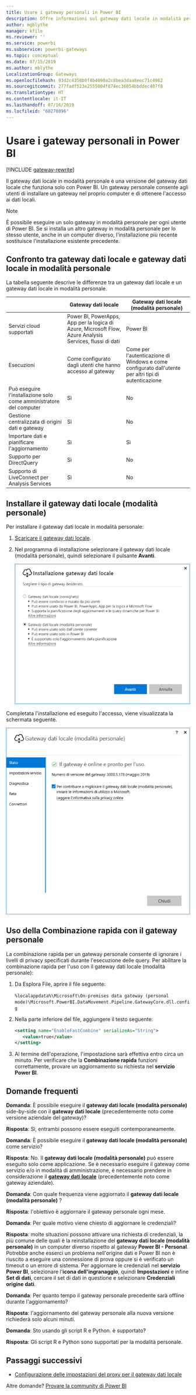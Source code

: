 ```yaml
---
title: Usare i gateway personali in Power BI
description: Offre informazioni sul gateway dati locale in modalità personale per Power BI che i singoli utenti possono usare per la connessione ai dati locali.
author: mgblythe
manager: kfile
ms.reviewer: ''
ms.service: powerbi
ms.subservice: powerbi-gateways
ms.topic: conceptual
ms.date: 07/15/2019
ms.author: mblythe
LocalizationGroup: Gateways
ms.openlocfilehash: 93d2c4358b0f4b4090a2c8bea3daa8eec71c4982
ms.sourcegitcommit: 277fadf523e2555004f074ec36054bbddec407f8
ms.translationtype: HT
ms.contentlocale: it-IT
ms.lasthandoff: 07/16/2019
ms.locfileid: "68270896"
---
```

# <a name="use-personal-gateways-in-power-bi"></a>Usare i gateway personali in Power BI

[!INCLUDE [gateway-rewrite](includes/gateway-rewrite.md)]

Il gateway dati locale in modalità personale è una versione del gateway dati locale che funziona solo con Power BI. Un gateway personale consente agli utenti di installare un gateway nel proprio computer e di ottenere l'accesso ai dati locali.

> [!NOTE]
> È possibile eseguire un solo gateway in modalità personale per ogni utente di Power BI. Se si installa un altro gateway in modalità personale per lo stesso utente, anche in un computer diverso, l'installazione più recente sostituisce l'installazione esistente precedente.

## <a name="on-premises-data-gateway-vs-on-premises-data-gateway-personal-mode"></a>Confronto tra gateway dati locale e gateway dati locale in modalità personale

La tabella seguente descrive le differenze tra un gateway dati locale e un gateway dati locale in modalità personale.

|   |Gateway dati locale | Gateway dati locale (modalità personale) |
| ---- | ---- | ---- |
|Servizi cloud supportati |Power BI, PowerApps, App per la logica di Azure, Microsoft Flow, Azure Analysis Services, flussi di dati |Power BI |
|Esecuzioni |Come configurato dagli utenti che hanno accesso al gateway |Come per l'autenticazione di Windows e come configurato dall'utente per altri tipi di autenticazione |
|Può eseguire l'installazione solo come amministratore del computer |Sì |No |
|Gestione centralizzata di origini dati e gateway |Sì |No |
|Importare dati e pianificare l'aggiornamento |Sì |Sì |
|Supporto per DirectQuery |Sì |No |
|Supporto di LiveConnect per Analysis Services |Sì |No |

## <a name="install-the-on-premises-data-gateway-personal-mode"></a>Installare il gateway dati locale (modalità personale)

Per installare il gateway dati locale in modalità personale:

1. [Scaricare il gateway dati locale](https://go.microsoft.com/fwlink/?LinkId=820925&clcid=0x409).

2. Nel programma di installazione selezionare il gateway dati locale (modalità personale), quindi selezionare il pulsante **Avanti**.

   ![Selezionare il gateway dati locale (modalità personale)](media/service-gateway-personal-mode/personal-gateway-select.png)

Completata l'installazione ed eseguito l'accesso, viene visualizzata la schermata seguente.

![Gateway dati locale (modalità personale) con esito positivo](media/service-gateway-personal-mode/personal-gateway-complete.png)

## <a name="using-fast-combine-with-the-personal-gateway"></a>Uso della Combinazione rapida con il gateway personale

La combinazione rapida per un gateway personale consente di ignorare i livelli di privacy specificati durante l'esecuzione delle query. Per abilitare la combinazione rapida per l'uso con il gateway dati locale (modalità personale):

1. Da Esplora File, aprire il file seguente:

   `%localappdata%\Microsoft\On-premises data gateway (personal mode)\Microsoft.PowerBI.DataMovement.Pipeline.GatewayCore.dll.config`

2. Nella parte inferiore del file, aggiungere il testo seguente:

    ```xml
    <setting name="EnableFastCombine" serializeAs="String">
       <value>true</value>
    </setting>
    ```

3. Al termine dell'operazione, l'impostazione sarà effettiva entro circa un minuto. Per verificare che la **Combinazione rapida** funzioni correttamente, provare un aggiornamento su richiesta nel **servizio Power BI**.

## <a name="frequently-asked-questions-faq"></a>Domande frequenti

**Domanda**: È possibile eseguire il **gateway dati locale (modalità personale)** side-by-side con il **gateway dati locale** (precedentemente noto come versione aziendale del gateway)?
  
**Risposta**: Sì, entrambi possono essere eseguiti contemporaneamente.

**Domanda**: È possibile eseguire il **gateway dati locale (modalità personale)** come servizio?
  
**Risposta**: No. Il **gateway dati locale (modalità personale)** può essere eseguito solo come applicazione. Se è necessario eseguire il gateway come servizio e/o in modalità di amministrazione, è necessario prendere in considerazione il [**gateway dati locale**](/data-integration/gateway/service-gateway-onprem) (precedentemente noto come gateway aziendale).

**Domanda**: Con quale frequenza viene aggiornato il **gateway dati locale (modalità personale)** ?
  
**Risposta**: l'obiettivo è aggiornare il gateway personale ogni mese.

**Domanda**: Per quale motivo viene chiesto di aggiornare le credenziali?
  
**Risposta**: molte situazioni possono attivare una richiesta di credenziali, la più comune delle quali è la reinstallazione del **gateway dati locale (modalità personale)** in un computer diverso rispetto al gateway **Power BI - Personal**. Potrebbe anche esserci un problema nell'origine dati e Power BI non è riuscito a eseguire una connessione di prova oppure si è verificato un timeout o un errore di sistema. Per aggiornare le credenziali nel **servizio Power BI**, selezionare l'**icona dell'ingranaggio**, quindi **Impostazioni** e infine **Set di dati**, cercare il set di dati in questione e selezionare **Credenziali origine dati**.

**Domanda**: Per quanto tempo il gateway personale precedente sarà offline durante l'aggiornamento?
  
**Risposta**: l'aggiornamento del gateway personale alla nuova versione richiederà solo alcuni minuti.

**Domanda**: Sto usando gli script R e Python. è supportato?
  
**Risposta**: Gli script R e Python sono supportati per la modalità personale.

## <a name="next-steps"></a>Passaggi successivi

* [Configurazione delle impostazioni del proxy per il gateway dati locale](/data-integration/gateway/service-gateway-proxy)  

Altre domande? [Provare la community di Power BI](http://community.powerbi.com/)

